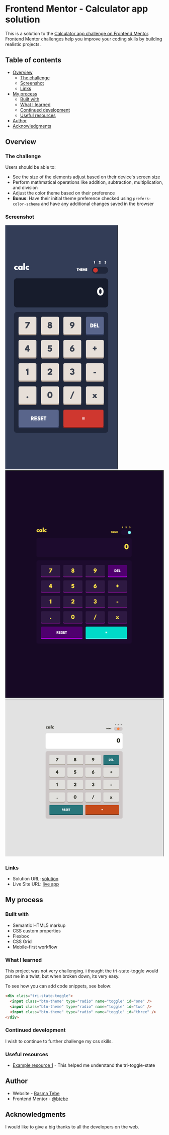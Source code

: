 # Frontend Mentor - Calculator app solution

This is a solution to the [Calculator app challenge on Frontend Mentor](https://www.frontendmentor.io/challenges/calculator-app-9lteq5N29). Frontend Mentor challenges help you improve your coding skills by building realistic projects.

## Table of contents

- [Overview](#overview)
  - [The challenge](#the-challenge)
  - [Screenshot](#screenshot)
  - [Links](#links)
- [My process](#my-process)
  - [Built with](#built-with)
  - [What I learned](#what-i-learned)
  - [Continued development](#continued-development)
  - [Useful resources](#useful-resources)
- [Author](#author)
- [Acknowledgments](#acknowledgments)

## Overview

### The challenge

Users should be able to:

- See the size of the elements adjust based on their device's screen size
- Perform mathmatical operations like addition, subtraction, multiplication, and division
- Adjust the color theme based on their preference
- **Bonus**: Have their initial theme preference checked using `prefers-color-scheme` and have any additional changes saved in the browser

### Screenshot

![1](./screenshots/calc-mobile.png)
![2](./screenshots/calc-tablet.png)
![3](./screenshots/calc-desktop.png)

### Links

- Solution URL: [solution](https://github.com/btebe/calc-app)
- Live Site URL: [live app](https://btebe.github.io/calc-app/)

## My process

### Built with

- Semantic HTML5 markup
- CSS custom properties
- Flexbox
- CSS Grid
- Mobile-first workflow

### What I learned

This project was not very challenging. i thought the tri-state-toggle would put me in a twist, but when broken down, its very easy.

To see how you can add code snippets, see below:

```html
<div class="tri-state-toggle">
  <input class="btn-theme" type="radio" name="toggle" id="one" />
  <input class="btn-theme" type="radio" name="toggle" id="two" />
  <input class="btn-theme" type="radio" name="toggle" id="three" />
</div>
```

### Continued development

I wish to continue to further challenge my css skills.

### Useful resources

- [Example resource 1](https://webcodespace.com/how-to-create-a-three-state-toggle-switch-using-html-css-and-javascript) - This helped me understand the tri-toggle-state

## Author

- Website - [Basma Tebe](https://basma94tebe.wixsite.com/my-site)
- Frontend Mentor - [@btebe](https://www.frontendmentor.io/profile/btebe)

## Acknowledgments

I would like to give a big thanks to all the developers on the web.
